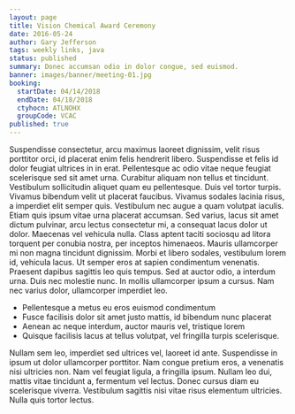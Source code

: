 ```yaml
---
layout: page
title: Vision Chemical Award Ceremony
date: 2016-05-24
author: Gary Jefferson
tags: weekly links, java
status: published
summary: Donec accumsan odio in dolor congue, sed euismod.
banner: images/banner/meeting-01.jpg
booking:
  startDate: 04/14/2018
  endDate: 04/18/2018
  ctyhocn: ATLNOHX
  groupCode: VCAC
published: true
---
```

Suspendisse consectetur, arcu maximus laoreet dignissim, velit risus porttitor orci, id placerat enim felis hendrerit libero. Suspendisse et felis id dolor feugiat ultrices in in erat. Pellentesque ac odio vitae neque feugiat scelerisque sed sit amet urna. Curabitur aliquam non tellus et tincidunt. Vestibulum sollicitudin aliquet quam eu pellentesque. Duis vel tortor turpis. Vivamus bibendum velit ut placerat faucibus. Vivamus sodales lacinia risus, a imperdiet elit semper quis. Vestibulum nec augue a quam volutpat iaculis. Etiam quis ipsum vitae urna placerat accumsan. Sed varius, lacus sit amet dictum pulvinar, arcu lectus consectetur mi, a consequat lacus dolor ut dolor. Maecenas vel vehicula nulla. Class aptent taciti sociosqu ad litora torquent per conubia nostra, per inceptos himenaeos. Mauris ullamcorper mi non magna tincidunt dignissim.
Morbi et libero sodales, vestibulum lorem id, vehicula lacus. Ut semper eros at sapien condimentum venenatis. Praesent dapibus sagittis leo quis tempus. Sed at auctor odio, a interdum urna. Duis nec molestie nunc. In mollis ullamcorper ipsum a cursus. Nam nec varius dolor, ullamcorper imperdiet leo.

* Pellentesque a metus eu eros euismod condimentum
* Fusce facilisis dolor sit amet justo mattis, id bibendum nunc placerat
* Aenean ac neque interdum, auctor mauris vel, tristique lorem
* Quisque facilisis lacus at tellus volutpat, vel fringilla turpis scelerisque.

Nullam sem leo, imperdiet sed ultrices vel, laoreet id ante. Suspendisse in ipsum ut dolor ullamcorper porttitor. Nam congue pretium eros, a venenatis nisi ultricies non. Nam vel feugiat ligula, a fringilla ipsum. Nullam leo dui, mattis vitae tincidunt a, fermentum vel lectus. Donec cursus diam eu scelerisque viverra. Vestibulum sagittis nisi vitae risus elementum ultricies. Nulla quis tortor lectus.
